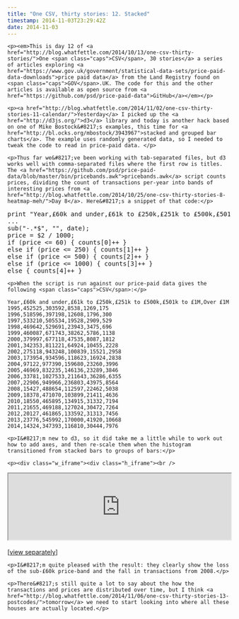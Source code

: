 ```yaml
---
title: "One CSV, thirty stories: 12. Stacked"
timestamp: 2014-11-03T23:29:42Z
date: 2014-11-03
---
```


	<p><em>This is day 12 of <a href="http://blog.whatfettle.com/2014/10/13/one-csv-thirty-stories/">One <span class="caps">CSV</span>, 30 stories</a> a series of articles exploring <a href="https://www.gov.uk/government/statistical-data-sets/price-paid-data-downloads">price paid data</a> from the Land Registry found on <span class="caps">GOV</span>.UK. The code for this and the other articles is available as open source from <a href="https://github.com/psd/price-paid-data">GitHub</a></em></p>

	<p><a href="http://blog.whatfettle.com/2014/11/02/one-csv-thirty-stories-11-calendar/">Yesterday</a> I picked up the <a href="http://d3js.org/">d3</a> library and today is another hack based on one of Mike Bostock&#8217;s examples, this time for <a href="http://bl.ocks.org/mbostock/3943967">stacked and grouped bar charts</a>. The example uses randomly generated data, so I needed to tweak the code to read in price-paid data. </p>

	<p>Thus far we&#8217;ve been working with tab-separated files, but d3 works well with comma-separated files where the first row is titles. The <a href="https://github.com/psd/price-paid-data/blob/master/bin/pricebands.awk">pricebands.awk</a> script counts prices, dividing the count of transactions per-year into bands of interesting prices from <a href="http://blog.whatfettle.com/2014/10/25/one-csv-thirty-stories-8-heatmap-meh/">Day 8</a>. Here&#8217;s a snippet of that code:</p>

<pre>print &quot;Year,£60k and under,£61k to £250k,£251k to £500k,£501k to £1M,Over £1M&quot;
...         
sub(&quot;-.*$&quot;, &quot;&quot;, date);
price = $2 / 1000;
if (price &lt;= 60) { counts[0]++ }
else if (price &lt;= 250) { counts[1]++ }
else if (price &lt;= 500) { counts[2]++ }
else if (price &lt;= 1000) { counts[3]++ }
else { counts[4]++ }
</pre>

	<p>When the script is run against our price-paid data gives the following <span class="caps">CSV</span>:</p>

<pre><code>Year,£60k and under,£61k to £250k,£251k to £500k,£501k to £1M,Over £1M
1995,452525,303592,8538,1269,175
1996,518596,397198,12608,1796,300 
1997,533210,505534,19528,2909,529
1998,469642,529691,23943,3475,696
1999,460087,671743,38262,5786,1138
2000,379997,677118,47535,8087,1812
2001,342353,811221,64924,10455,2228 
2002,275118,943248,100839,15521,2958
2003,173954,934596,118623,16924,2838
2004,97122,977390,159680,23260,3996
2005,46969,832235,146136,23289,3846
2006,33781,1027533,211643,36286,6355
2007,22906,949966,236803,43975,8564
2008,15427,488654,112597,22462,5038
2009,18378,471070,103899,21411,4636
2010,18550,465895,134915,31332,7194
2011,21655,469188,127024,30472,7264
2012,20127,461865,133592,31313,7456
2013,23776,545992,170000,41920,10668
2014,14324,347393,116810,30444,7976</code></pre>

	<p>I&#8217;m new to d3, so it did take me a little while to work out how to add axes, and then re-scale them when the histogram transitioned from stacked bars to groups of bars:</p>

	<p><div class="w_iframe"><div class="h_iframe"><br />
<iframe width="100%" src="http://psd.github.io/price-paid-data/html/pricebands.html"></iframe><br />
</div></div><br />
[<a href="http://psd.github.io/price-paid-data/html/pricebands.html">view separately</a>]</p>

	<p>I&#8217;m quite pleased with the result: they clearly show the loss of the sub-£60k price-band and the fall in transactions from 2008.</p>

	<p>There&#8217;s still quite a lot to say about the how the transactions and prices are distributed over time, but I think <a href="http://blog.whatfettle.com/2014/11/06/one-csv-thirty-stories-13-postcodes/">tomorrow</a> we need to start looking into where all these houses are actually located.</p>